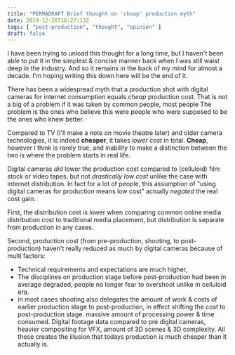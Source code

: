```yaml
---
title: "PERMADRAFT Brief thought on 'cheap' production myth"
date: 2019-12-28T16:27:13Z
tags: [ "post-production", "thought", "opinion" ]
draft: false
---
```


I have been trying to unload this thought for a long time, but I haven't been able to put it in the simplest & concise manner back when I was still waist deep in the industry. And so it remains in the back of my mind for almost a decade. I'm hoping writing this down here will be the end of it. 

There has been a widespread myth that a production shot with digital cameras for internet consumption equals _cheap_ production cost. That is not a big of a problem if it was taken by common people, most people  The problem is the ones who believe this were people who were supposed to be the ones who knew better.

Compared to TV (I'll make a note on movie theatre later) and older camera technologies, it is indeed **cheaper**, it takes _lower cost_ in total. **Cheap**, however I think is rarely true, and inability to make a distinction between the two is where the problem starts in real life.

Digital cameras _did_ lower the production cost compared to (celluloid) film stock or video tapes, but not _drastically low cost_ unlike the case with internet distribution. In fact for a lot of people, this assumption of "using digital cameras for production means low cost" actually _negated_ the real cost gain. 

First, the distribution cost _is_ lower when comparing common online media distribution cost to traditional media placement, but distribution is separate from production in any cases. 

Second, production cost (from pre-production, shooting, to post-production) haven't really reduced as much by digital cameras because of multi factors: 

- Technical requirements and expectations are much higher, 
- The disciplines on production stage before post-production had been in average degraded, people no longer fear to overshoot unlike in celluloid era.
- in most cases shooting also delegates the amount of work & costs of earlier production stage to post-production, in effect shifting the cost to post-production stage. massive amount of processing power & time consumed. Digital footage data compared to pre digital cameras, heavier compositing for VFX, amount of 3D scenes & 3D complexity. All these creates the illusion that todays production is much cheaper than it actually is.       
